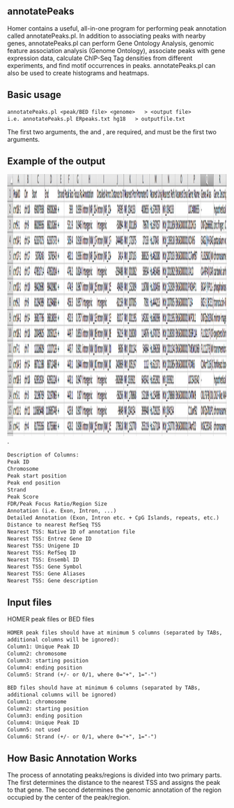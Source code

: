 ## annotatePeaks
Homer contains a useful, all-in-one program for performing peak annotation called annotatePeaks.pl. In addition to associating peaks with nearby genes, annotatePeaks.pl can perform Gene Ontology Analysis, genomic feature association analysis (Genome Ontology), associate peaks with gene expression data, calculate ChIP-Seq Tag densities from different experiments, and find motif occurrences in peaks.  annotatePeaks.pl can also be used to create histograms and heatmaps.

## Basic usage
```
annotatePeaks.pl <peak/BED file> <genome>   > <output file>
i.e. annotatePeaks.pl ERpeaks.txt hg18   > outputfile.txt
```
The first two arguments, the <peak file> and <genome>, are required, and must be the first two arguments. 
## Example of the output 
<img src="./annotation.example.png" width = "800" height = "600">.
```
Description of Columns:
Peak ID
Chromosome
Peak start position
Peak end position
Strand
Peak Score
FDR/Peak Focus Ratio/Region Size
Annotation (i.e. Exon, Intron, ...)
Detailed Annotation (Exon, Intron etc. + CpG Islands, repeats, etc.)
Distance to nearest RefSeq TSS
Nearest TSS: Native ID of annotation file
Nearest TSS: Entrez Gene ID
Nearest TSS: Unigene ID
Nearest TSS: RefSeq ID
Nearest TSS: Ensembl ID
Nearest TSS: Gene Symbol
Nearest TSS: Gene Aliases
Nearest TSS: Gene description
```
## Input files
HOMER peak files or BED files
```
HOMER peak files should have at minimum 5 columns (separated by TABs, additional columns will be ignored):
Column1: Unique Peak ID
Column2: chromosome
Column3: starting position
Column4: ending position
Column5: Strand (+/- or 0/1, where 0="+", 1="-")
```
```
BED files should have at minimum 6 columns (separated by TABs, additional columns will be ignored)
Column1: chromosome
Column2: starting position
Column3: ending position
Column4: Unique Peak ID
Column5: not used
Column6: Strand (+/- or 0/1, where 0="+", 1="-")
```

## How Basic Annotation Works
The process of annotating peaks/regions is divided into two primary parts.  The first determines the distance to the nearest TSS and assigns the peak to that gene. The second determines the genomic annotation of the region occupied by the center of the peak/region.
